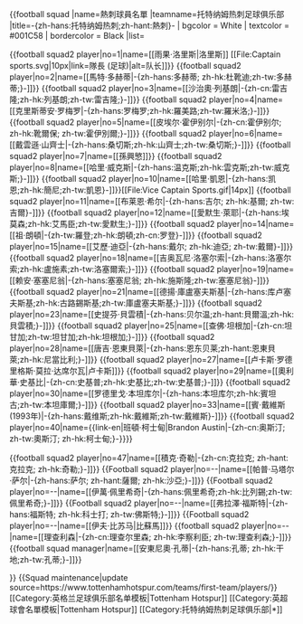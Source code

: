 {{football squad
|name=熱刺球員名單
|teamname=托特纳姆热刺足球俱乐部
|title=-{zh-hans:托特纳姆热刺;zh-hant:熱刺}-
| bgcolor = White
| textcolor = #001C58
| bordercolor = Black
|list=<div>
{{football squad2 player|no=1|name=[[雨果·洛里斯|洛里斯]] [[File:Captain sports.svg|10px|link=隊長 (足球)|alt=队长]]}}
{{football squad2 player|no=2|name=[[馬特·多赫蒂|-{zh-hans:多赫蒂; zh-hk:杜靴迪;zh-tw:多赫蒂;}-]]}}
{{football squad2 player|no=3|name=[[沙治奧·列基朗|-{zh-cn:雷吉隆;zh-hk:列基朗;zh-tw:雷吉隆;}-]]}}
{{football squad2 player|no=4|name=[[克里斯蒂安·罗梅罗|-{zh-hans:罗梅罗;zh-hk:羅美路;zh-tw:羅米洛;}-]]}}
{{football squad2 player|no=5|name=[[皮埃尔·霍伊别尔|-{zh-cn:霍伊别尔; zh-hk:靴爾保; zh-tw:霍伊別爾;}-]]}}
{{football squad2 player|no=6|name=[[戴雲遜·山齊士|-{zh-hans:桑切斯;zh-hk:山齊士;zh-tw:桑切斯;}-]]}}
{{football squad2 player|no=7|name=[[孫興慜]]}}
{{football squad2 player|no=8|name=[[哈里·威克斯|-{zh-hans:温克斯;zh-hk:雲克斯;zh-tw:威克斯;}-]]}}
{{football squad2 player|no=10|name=[[哈里·凱恩|-{zh-hans:凯恩;zh-hk:簡尼;zh-tw:凱恩}-]]}}[[File:Vice Captain Sports.gif|14px]] 
{{football squad2 player|no=11|name=[[布莱恩·希尔|-{zh-hans:吉尔; zh-hk:基爾; zh-tw:吉爾}-]]}}
{{football squad2 player|no=12|name=[[愛默生·萊耶|-{zh-hans:埃莫森;zh-hk:艾馬臣;zh-tw:愛默生;}-]]}}
{{football squad2 player|no=14|name=[[祖·朗頓|-{zh-tw:羅登;zh-hk:朗頓;zh-cn:罗登}-]]}}
{{football squad2 player|no=15|name=[[艾歷·迪亞|-{zh-hans:戴尔; zh-hk:迪亞; zh-tw:戴爾}-]]}}
{{football squad2 player|no=18|name=[[吉奥瓦尼·洛塞尔索|-{zh-hans:洛塞尔索;zh-hk:盧施素;zh-tw:洛塞爾索;}-]]}}
{{football squad2 player|no=19|name=[[赖安·塞塞尼翁|-{zh-hans:塞塞尼翁; zh-hk:施斯隆;zh-tw:塞塞尼翁}-]]}}
{{football squad2 player|no=21|name=[[德揚·庫盧塞夫斯基|-{zh-hans:库卢塞夫斯基;zh-hk:古路錫斯基;zh-tw:庫盧塞夫斯基;}-]]}}
{{football squad2 player|no=23|name=[[史提芬·貝雲積|-{zh-hans:贝尔温;zh-hant:貝爾溫;zh-hk:貝雲積;}-]]}}
{{football squad2 player|no=25|name=[[查佛·坦根加|-{zh-cn:坦甘加;zh-tw:坦甘加;zh-hk:坦根加;}-]]}}
{{football squad2 player|no=28|name=[[唐吉·恩東貝萊|-{zh-hans:恩东贝莱;zh-hant:恩東貝萊;zh-hk:尼當比利;}-]]}}
{{football squad2 player|no=27|name=[[卢卡斯·罗德里格斯·莫拉·达席尔瓦|卢卡斯]]}}
{{football squad2 player|no=29|name=[[奧利華·史基比|-{zh-cn:史基普;zh-hk:史基比;zh-tw:史基普;}-]]}}
{{football squad2 player|no=30|name=[[罗德里戈·本坦库尔|-{zh-hans:本坦库尔;zh-hk:賓坦古;zh-tw:本坦庫爾;}-]]}}
{{football squad2 player|no=33|name=[[賓·戴維斯 (1993年)|-{zh-hans:戴维斯;zh-hk:戴維斯;zh-tw:戴維斯}-]]}}
{{football squad2 player|no=40|name={{link-en|班頓·柯士甸|Brandon Austin|-{zh-cn:奥斯汀; zh-tw:奧斯汀; zh-hk:柯士甸;}-}}}}
<!--{{football squad2 player|no=41|name=[[艾菲·韋文|-{zh-hans:怀特曼;zh-hk:韋文;zh-tw:惠特曼;}-]]}}-->
{{football squad2 player|no=47|name=[[積克·奇勒|-{zh-cn:克拉克; zh-hant:克拉克; zh-hk:奇勒;}-]]}}
{{Football squad2 player|no=--|name=[[帕普·马塔尔·萨尔|-{zh-hans:萨尔; zh-hant:薩爾; zh-hk:沙亞;}-]]}}
{{Football squad2 player|no=--|name=[[伊萬·佩里希奇|-{zh-hans:佩里希奇;zh-hk:比列錫;zh-tw:佩里希奇;}-]]}}
{{Football squad2 player|no=--|name=[[弗拉澤·福斯特|-{zh-hans:福斯特; zh-hk:科士打; zh-tw:佛斯特;}-]]}}
{{Football squad2 player|no=--|name=[[伊夫·比苏马|比蘇馬]]}}
{{football squad2 player|no=--|name=[[理查利森|-{zh-cn:理查尔里森; zh-hk:李察利臣; zh-tw:理查利森;}-]]}}
{{football squad manager|name=[[安東尼奧·孔蒂|-{zh-hans:孔蒂; zh-hk:干地;zh-tw:孔蒂;}-]]}}
</div>}}<noinclude>
{{Squad maintenance|update source=https://www.tottenhamhotspur.com/teams/first-team/players/}}
[[Category:英格兰足球俱乐部名单模板|Tottenham Hotspur]]
[[Category:英超球會名單模板|Tottenham Hotspur]]
[[Category:托特纳姆热刺足球俱乐部|*]]
</noinclude>